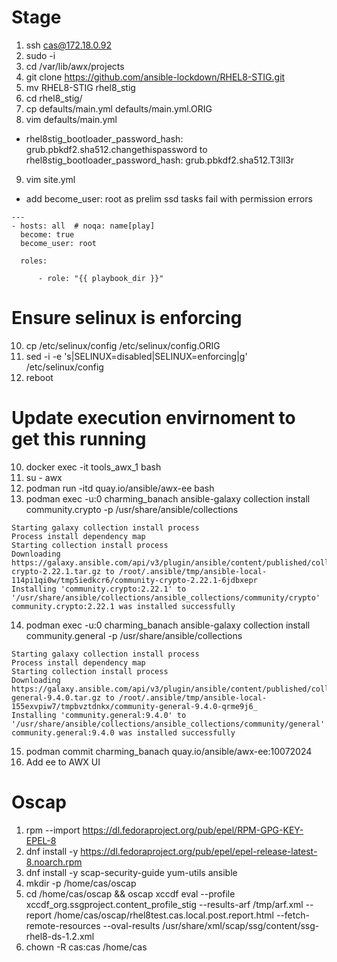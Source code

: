 # Stage
1. ssh cas@172.18.0.92
2. sudo -i
3. cd /var/lib/awx/projects
4. git clone https://github.com/ansible-lockdown/RHEL8-STIG.git
5. mv RHEL8-STIG rhel8_stig
6. cd rhel8_stig/
7. cp defaults/main.yml defaults/main.yml.ORIG
8. vim defaults/main.yml 
* rhel8stig_bootloader_password_hash: grub.pbkdf2.sha512.changethispassword to rhel8stig_bootloader_password_hash: grub.pbkdf2.sha512.T3ll3r
9. vim site.yml
* add become_user: root as prelim ssd tasks fail with permission errors
```
---
- hosts: all  # noqa: name[play]
  become: true
  become_user: root

  roles:

      - role: "{{ playbook_dir }}"
```
# Ensure selinux is enforcing 
10. cp /etc/selinux/config /etc/selinux/config.ORIG
11. sed -i -e 's|SELINUX=disabled|SELINUX=enforcing|g' /etc/selinux/config
12. reboot

# Update execution envirnoment to get this running
10. docker exec -it tools_awx_1 bash
11. su - awx 
12. podman run -itd quay.io/ansible/awx-ee bash
13. podman exec -u:0 charming_banach ansible-galaxy collection install community.crypto -p /usr/share/ansible/collections
```
Starting galaxy collection install process
Process install dependency map
Starting collection install process
Downloading https://galaxy.ansible.com/api/v3/plugin/ansible/content/published/collections/artifacts/community-crypto-2.22.1.tar.gz to /root/.ansible/tmp/ansible-local-114pi1qi0w/tmp5iedkcr6/community-crypto-2.22.1-6jdbxepr
Installing 'community.crypto:2.22.1' to '/usr/share/ansible/collections/ansible_collections/community/crypto'
community.crypto:2.22.1 was installed successfully
```
14. podman exec -u:0 charming_banach ansible-galaxy collection install community.general -p /usr/share/ansible/collections
```
Starting galaxy collection install process
Process install dependency map
Starting collection install process
Downloading https://galaxy.ansible.com/api/v3/plugin/ansible/content/published/collections/artifacts/community-general-9.4.0.tar.gz to /root/.ansible/tmp/ansible-local-155exvpiw7/tmpbvztdnkx/community-general-9.4.0-qrme9j6_
Installing 'community.general:9.4.0' to '/usr/share/ansible/collections/ansible_collections/community/general'
community.general:9.4.0 was installed successfully
```
15. podman commit charming_banach quay.io/ansible/awx-ee:10072024
16. Add ee to AWX UI

# Oscap 
1. rpm --import https://dl.fedoraproject.org/pub/epel/RPM-GPG-KEY-EPEL-8
2. dnf install -y https://dl.fedoraproject.org/pub/epel/epel-release-latest-8.noarch.rpm
3. dnf install -y scap-security-guide yum-utils ansible
4. mkdir -p /home/cas/oscap
5. cd /home/cas/oscap && oscap xccdf eval --profile xccdf_org.ssgproject.content_profile_stig --results-arf /tmp/arf.xml --report /home/cas/oscap/rhel8test.cas.local.post.report.html --fetch-remote-resources --oval-results /usr/share/xml/scap/ssg/content/ssg-rhel8-ds-1.2.xml
6. chown -R cas:cas /home/cas

